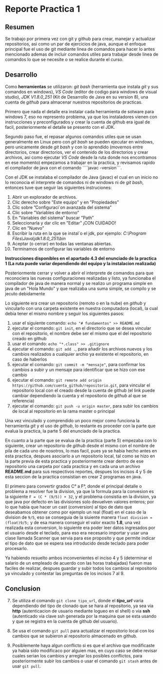 #                    Reporte Practica 1

##                      Resumen 

Se trabajo por primera vez con git y github para crear, manejar y actualizar repositorios, asi como un par de ejercicios de java, aunque el enfoque principal fue el uso de git mediante linea de comandos para hacer lo antes mencionado ademas de incluir comandos utiles para trabajar desde linea de comandos lo que se necesite o se realice durante el curso.

##                      Desarrollo

Como **herramientas** se utilizaron: _git bash_ (herramienta que instala _git_ y sus comandos en windows), _VS Code_ (editor de codigo para windows de visual studio), _JDK V1.8.0_251_ (Kit de Desarrollo de Java en su version 8), una cuenta de _github_ para almacenar nuestros repositorios de practicas.

Primero que nada el detalle era instalar cada herramienta de sotware para windows 7, eso no represento problema, ya que los instaladores vienen con instrucciones y preconfigurados y crear la cuenta de github era igual de facil, posteriormente el detalle se presento con el JDK.

Segundo paso fue, el repasar algunos comandos utiles que se usan generalmente en Linux pero con _git bash_ se pueden ejecutar en windows, pero unicamente desde _git bash_ y con lo aprendido (movernos entre directorios, crear directorios, ver el contenido de los directorios y crear archivos, asi como ejecutar _VS Code_ desde la ruta donde nos encontramos en ese momento) empezamos a trabajar en la practica, y revisamos rapido el compilador de java con el comando ````javac -version```.

Con el JDK se instalaba el compilador de Java (javac) el cual en un inicio no lo reconocia el interprete de comandos ni de windows ni de _git bash_, entonces tuve que seguir las siguientes instruciones:

1. Abrir un explorador de archivos.
2. Clic derecho sobre ”Este equipo” y en ”Propiedades”
3. Clic sobre ”Configuraci´on avanzada del sistema”
4. Clic sobre ”Variables de entorno”
5. En ”Variables del sistema” buscar ”Path”
6. Seleccionarla y dar clic en ”Editar” ¡CON CUIDADO!
7. Clic en ”Nuevo”
8. Escribir la ruta en la que se instal´o el jdk, por ejemplo:
    _C:\Program Files\Java\jdk1.8.0_251\bin_
9. Aceptar (o cerrar) en todas las ventanas abiertas.
10. Terminamos de configurar las variables de entorno

**Instrucciones disponibles en el apartado 4.3 del enunciado de la practica 1 (La ruta puede variar dependiendo del equipo y la instalacion realizada)**

Posteriormente cerrar y volver a abrir el interprete de comandos para que reconociera las nuevas configuraciones realizadas y listo, ya funcionaba el compilador de java de manera normal y se realizo un programa simple en java de un "Hola Mundo" y que realizaba una suma simple, se compilo y se jecuto debidamente

Lo siguiente era crear un repositorio (remoto o en la nube) en _github_ y vincularlo con una carpeta existente en nuestra computadora (local), la cual debia tener el mismo nombre y seguir los siguientes pasos:

1. usar el siguiente comando: ```echo "# fundamentos" >> README.md```
2. ejecutar el comando: ```git init```, en el directorio que se desea vincular con el repositorio, el nombre debe ser el mismo que el del repositorio creado en github
3. usar el comando: ```echo "*.class" >> .gitignore```
4. ejecutar el comando: ```git add .```, para añadir los archivos nuevos y los cambios realizados a cualquier archio ya existente el repositorio, en caso de haberlos
5. ejecutar el comando: ```git commit -m "mensaje"```, para confirmar los cambios a subir y un mensaje para identificar que se hizo con ese cambio
6. ejecutar el comando: ```git remote add origin https://github.com/cuenta_github/repositorio.git```, para vincular el repositorio local con el creado desde la cuenta de github (el link puede cambiar dependiendo la cuenta y el repositorio de _github_ al que se referencia)
7. ejecutar el comando: ```git push -u origin master```,  para subir los cambios de local al repositorio en la rama master o principal

Una vez vinculado y comprendido un poco mejor como funciona la herramienta _git_ y el uso de _github_, lo restante es proceder con la parte que evalua la practica, la parte 5 del enunciado de la practica.

En cuanto a la parte que se evalua de la practica (parte 5) empezaba con lo siguiente, crear un repositorio de _github_ desde el mismo con el nombre de pila de cada uno de nosotros, lo mas facil, pues ya se habia hecho antes en esta practica, despues asociarlo a un repositorio local, tal como se hizo en la parte previa de esta practica y posteriormente crear dentro de ese repositorio una carpeta por cada practica y en cada una un archivo **README.md** para sus respectivos reportes, despues los incisos 4 y 5 de esta seccion de la practica consistian en crear 2 programas en java.

El primero para convertir grados C° a F°, donde el principal detalle o problema a resolver fue la division, ya que la formula para la convesion es la siguiente ```F = (C * (9/5)) + 32```, y el problema consistia en la division, ya que java por defecto en las divisiones solo devuelven valores enteros; por lo que habia que hacer un cast (conversion) al tipo de dato que deseabamos obtener como por ejemplo un real (float) en el caso de la division de ```9/5```, eso se conseguia de la siuiente manera ```float division = (float)9/5;``` y de esa manera conseguir el valor exacto **1.8**, una vez realizada esta conversion, lo siguiente era poder leer datos ingresados por el usuario desde el teclado, para eso era necesario importar y usar una clase llamada Scanner que servia para ese proposito y que permite indicar el tipo de dato que se espera sea introducido desde teclado para poder procesarlo.

Ya habiendo resuelto ambos inconvenientes el inciso 4 y 5 (determinar el salario de un empleado de acuerdo con las horas trabajadas) fueron mas faciles de realizar, despues guardar y subir todos los cambios al repositorio ya vinculado y contestar las preguntas de los incisos 7 al 9.

##                        Conclusion

7. Se utiliza el comando `git clone tipo_url`, donde el **_tipo_url_** varia dependiendo del tipo de clonado que se hara al repositorio, ya sea via **http** (autenticacion de usuario mediante logueo en el shell) o via **ssh** (autenticado via clave ssh generada por la maquina que se esta usando y que se registra en la cuenta de github del usuario).

8. Se usa el comando `git pull` para actualizar el repositorio local con los cambios que se subieron al repositorio almacenado en github.

9. Posiblemente haya algun conflicto si es que el archivo que modificaste ya habia sido modificaco por alguien mas, en cuyo caso se debe revisar cuales serian los cambios y arreglar los posibles conflictos, para posteriormente subir los cambios o usar el comando `git stash` antes de usar `git pull`.